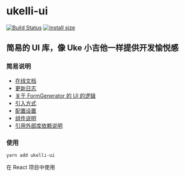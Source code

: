 # ukelli-ui

[![Build Status](https://travis-ci.org/ukelli/ukelli-ui.svg?branch=master)](https://travis-ci.org/ukelli/ukelli-ui)
[![install size](https://packagephobia.now.sh/badge?p=ukelli-ui)](https://packagephobia.now.sh/result?p=ukelli-ui)

## 简易的 UI 库，像 Uke 小吉他一样提供开发愉悦感

### 简易说明

- [在线文档](https://ukelli.github.io/ukelli-ui/index.html)
- [更新日志](./docs/update-logs.md)
- [关于 FormGenerator 的 UI 的逻辑](./docs/ui-logic.md)
- [引入方式](./docs/import-desc.md)
- [配置设置](./docs/configuration.md)
- [组件说明](./docs/components.md)
- [引用外部库依赖说明](./docs/components.md)

### 使用

```shell
yarn add ukelli-ui
```

在 React 项目中使用

```js

```